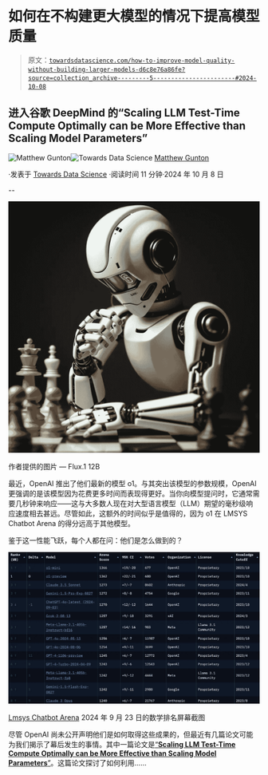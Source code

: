 # 如何在不构建更大模型的情况下提高模型质量

> 原文：[`towardsdatascience.com/how-to-improve-model-quality-without-building-larger-models-d6c8e76a86fe?source=collection_archive---------5-----------------------#2024-10-08`](https://towardsdatascience.com/how-to-improve-model-quality-without-building-larger-models-d6c8e76a86fe?source=collection_archive---------5-----------------------#2024-10-08)

## 进入谷歌 DeepMind 的“**Scaling LLM Test-Time Compute Optimally can be More Effective than Scaling Model Parameters**”

[](https://medium.com/@mgunton7?source=post_page---byline--d6c8e76a86fe--------------------------------)![Matthew Gunton](https://medium.com/@mgunton7?source=post_page---byline--d6c8e76a86fe--------------------------------)[](https://towardsdatascience.com/?source=post_page---byline--d6c8e76a86fe--------------------------------)![Towards Data Science](https://towardsdatascience.com/?source=post_page---byline--d6c8e76a86fe--------------------------------) [Matthew Gunton](https://medium.com/@mgunton7?source=post_page---byline--d6c8e76a86fe--------------------------------)

·发表于 [Towards Data Science](https://towardsdatascience.com/?source=post_page---byline--d6c8e76a86fe--------------------------------) ·阅读时间 11 分钟·2024 年 10 月 8 日

--

![](img/e481b2de6c28675a6758b1d595d75bb1.png)

作者提供的图片 — Flux.1 12B

最近，OpenAI 推出了他们最新的模型 o1。与其突出该模型的参数规模，OpenAI 更强调的是该模型因为花费更多时间而表现得更好。当你向模型提问时，它通常需要几秒钟来响应——这与大多数人现在对大型语言模型（LLM）期望的毫秒级响应速度相去甚远。尽管如此，这额外的时间似乎是值得的，因为 o1 在 LMSYS Chatbot Arena 的得分远高于其他模型。

鉴于这一性能飞跃，每个人都在问：他们是怎么做到的？

![](img/acc74e222738f0b3c3d8b5d28e79cf8b.png)

[Lmsys Chatbot Arena](https://lmarena.ai/) 2024 年 9 月 23 日的数学排名屏幕截图

尽管 OpenAI 尚未公开声明他们是如何取得这些成果的，但最近有几篇论文可能为我们揭示了幕后发生的事情。其中一篇论文是[“**Scaling LLM Test-Time Compute Optimally can be More Effective than Scaling Model Parameters**”](https://arxiv.org/pdf/2408.03314)。这篇论文探讨了如何利用……
